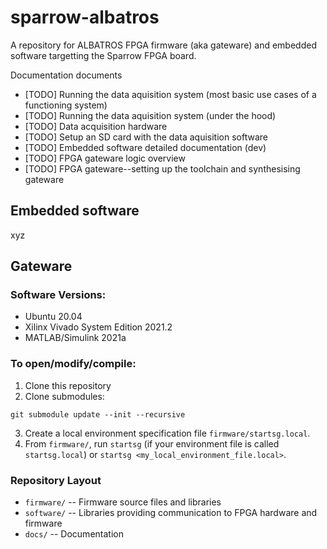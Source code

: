 # sparrow-albatros
A repository for ALBATROS FPGA firmware (aka gateware) and embedded software targetting the Sparrow FPGA board.

Documentation documents
- [TODO] Running the data aquisition system (most basic use cases of a functioning system)
- [TODO] Running the data aquisition system (under the hood)
- [TODO] Data acquisition hardware
- [TODO] Setup an SD card with the data aquisition software
- [TODO] Embedded software detailed documentation (dev)
- [TODO] FPGA gateware logic overview 
- [TODO] FPGA gateware--setting up the toolchain and synthesising gateware


## Embedded software
xyz

## Gateware
### Software Versions:
- Ubuntu 20.04
- Xilinx Vivado System Edition 2021.2
- MATLAB/Simulink 2021a

### To open/modify/compile:

1. Clone this repository
2. Clone submodules:
```
git submodule update --init --recursive
```
3. Create a local environment specification file `firmware/startsg.local`.
4. From `firmware/`, run `startsg` (if your environment file is called `startsg.local`) or `startsg <my_local_environment_file.local>`.

### Repository Layout

 - `firmware/` -- Firmware source files and libraries
 - `software/` -- Libraries providing communication to FPGA hardware and firmware
 - `docs/` -- Documentation
